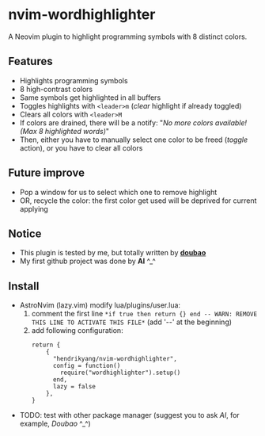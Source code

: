 # nvim-wordhighlighter

A Neovim plugin to highlight programming symbols with 8 distinct colors.

## Features

- Highlights programming symbols
- 8 high-contrast colors
- Same symbols get highlighted in all buffers
- Toggles highlights with `<leader>m`  (*clear* highlight if already toggled)
- Clears all colors with `<leader>M`
- If colors are drained, there will be a notify: "*No more colors available! (Max 8 highlighted words)*"
- Then, either you have to manually select one color to be freed (*toggle* action), or you have to clear all colors

## Future improve

- Pop a window for us to select which one to remove highlight 
- OR, recycle the color: the first color get used will be deprived for current applying

## Notice

- This plugin is tested by me, but totally written by **[doubao](https://www.doubao.com)**
- My first github project was done by **AI** ^_^

## Install

- AstroNvim (lazy.vim)
  modify lua/plugins/user.lua:
  1. comment the first line
    `*if true then return {} end -- WARN: REMOVE THIS LINE TO ACTIVATE THIS FILE*`  (add '--' at the beginning)
  2. add following configuration:
      ```
      return {
          {
            "hendrikyang/nvim-wordhighlighter",
            config = function()
              require("wordhighlighter").setup()
            end,
            lazy = false
          },
      }
      ```
- TODO: test with other package manager (suggest you to ask *AI*, for example, *Doubao* ^_^)
